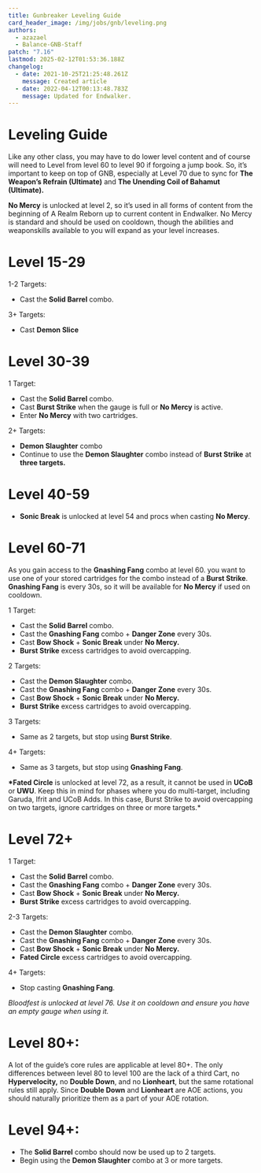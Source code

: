 ```yaml
---
title: Gunbreaker Leveling Guide
card_header_image: /img/jobs/gnb/leveling.png
authors:
  - azazael
  - Balance-GNB-Staff
patch: "7.16"
lastmod: 2025-02-12T01:53:36.188Z
changelog:
  - date: 2021-10-25T21:25:48.261Z
    message: Created article
  - date: 2022-04-12T00:13:48.783Z
    message: Updated for Endwalker.
---
```

# Leveling Guide

Like any other class, you may have to do lower level content and of course will need to Level from level 60 to level 90 if forgoing a jump book. So, it’s important to keep on top of GNB, especially at Level 70 due to sync for **The Weapon’s Refrain (Ultimate)** and **The Unending Coil of Bahamut (Ultimate).**

**No Mercy** is unlocked at level 2, so it’s used in all forms of content from the beginning of A Realm Reborn up to current content in Endwalker. No Mercy is standard and should be used on cooldown, though the abilities and weaponskills available to you will expand as your level increases.

# Level 15-29

1-2 Targets:

* Cast the **Solid Barrel** combo.

3+ Targets:

* Cast **Demon Slice**

# Level 30-39

1 Target:

* Cast the **Solid Barrel** combo.
* Cast **Burst Strike** when the gauge is full or **No Mercy** is active.
* Enter **No Mercy** with two cartridges.

2+ Targets:

* **Demon Slaughter** combo
* Continue to use the **Demon Slaughter** combo instead of **Burst Strike** at **three targets.**

# Level 40-59

* **Sonic Break** is unlocked at level 54 and procs when casting **No Mercy**.

# Level 60-71

As you gain access to the **Gnashing Fang** combo at level 60. you want to use one of your stored cartridges for the combo instead of a **Burst Strike**. **Gnashing Fang** is every 30s, so it will be available for **No Mercy** if used on cooldown.

1 Target:

* Cast the **Solid Barrel** combo.
* Cast the **Gnashing Fang** combo + **Danger Zone** every 30s.
* Cast **Bow Shock** + **Sonic Break** under **No Mercy.**
* **Burst Strike** excess cartridges to avoid overcapping.

2 Targets:

* Cast the **Demon Slaughter** combo.
* Cast the **Gnashing Fang** combo + **Danger Zone** every 30s.
* Cast **Bow Shock** + **Sonic Break** under **No Mercy.**
* **Burst Strike** excess cartridges to avoid overcapping.

3 Targets:

* Same as 2 targets, but stop using **Burst Strike**.

4+ Targets:

* Same as 3 targets, but stop using **Gnashing Fang**.

**\*Fated Circle** is unlocked at level 72, as a result, it cannot be used in **UCoB** or **UWU**. Keep this in mind for phases where you do multi-target, including Garuda, Ifrit and UCoB Adds. In this case, Burst Strike to avoid overcapping on two targets, ignore cartridges on three or more targets.*

# Level 72+

1 Target:

* Cast the **Solid Barrel** combo.
* Cast the **Gnashing Fang** combo + **Danger Zone** every 30s.
* Cast **Bow Shock** + **Sonic Break** under **No Mercy.**
* **Burst Strike** excess cartridges to avoid overcapping.

2-3 Targets:

* Cast the **Demon Slaughter** combo.
* Cast the **Gnashing Fang** combo + **Danger Zone** every 30s.
* Cast **Bow Shock** + **Sonic Break** under **No Mercy.**
* **Fated Circle** excess cartridges to avoid overcapping.

4+ Targets:

* Stop casting **Gnashing Fang**.

*Bloodfest is unlocked at level 76. Use it on cooldown and ensure you have an empty gauge when using it.*

# Level 80+:

A lot of the guide’s core rules are applicable at level 80+. The only differences between level 80 to level 100 are the lack of a third Cart, no **Hypervelocity,** no **Double Down**, and no **Lionheart**, but the same rotational rules still apply. Since **Double Down** and **Lionheart** are AOE actions, you should naturally prioritize them as a part of your AOE rotation.

# Level 94+:

* The **Solid Barrel** combo should now be used up to 2 targets.
* Begin using the **Demon Slaughter** combo at 3 or more targets.
